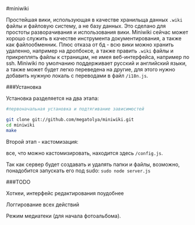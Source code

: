 #miniwiki

Простейшая вики, использующая в качестве хранильща данных ```.wiki``` файлы и файловую систему, а не базу данных. Это сделано для простоты разворачивания и использования вики. Miniwiki сейчас может хорошо служить в качестве инструмента документирования, а также как файлообменник. Плюс отказа от бд - всю вики можно хранить удаленно, например на дропбоксе, а также править ```.wiki``` файлы и прикреплять файлы к страницам, не имея веб-интерфейса, например по ssh. Miniwiki по умолчанию поддерживает русский и английский языки, а также может будет легко переведена на другие, для этого нужно добавить нужную локаль с переводами в файл ```/i18n.js```.

###Установка

Установка разделяется на два этапа:

```bash
#первоначальная установка и подтягивание зависимостей

git clone git://github.com/megatolya/miniwiki.git
cd miniwiki
make
```

Второй этап - кастомизация:

все, что можно кастомизировать, находится здесь ```/config.js```.

Так как сервер будет создавать и удалять папки и файлы, возможно, понадобится запускать его под sudo: ```sudo node server.js```

###TODO

Хоткеи, интерфейс редактирования поудобнее

Логгирование всех действий

Режим медиатеки (для начала фотоальбома).


